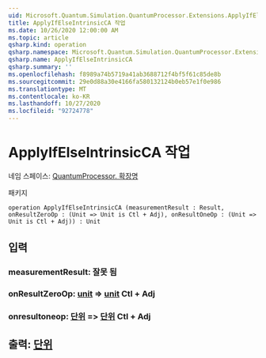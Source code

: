 ```yaml
---
uid: Microsoft.Quantum.Simulation.QuantumProcessor.Extensions.ApplyIfElseIntrinsicCA
title: ApplyIfElseIntrinsicCA 작업
ms.date: 10/26/2020 12:00:00 AM
ms.topic: article
qsharp.kind: operation
qsharp.namespace: Microsoft.Quantum.Simulation.QuantumProcessor.Extensions
qsharp.name: ApplyIfElseIntrinsicCA
qsharp.summary: ''
ms.openlocfilehash: f8989a74b5719a41ab3688712f4bf5f61c85de8b
ms.sourcegitcommit: 29e0d88a30e4166fa580132124b0eb57e1f0e986
ms.translationtype: MT
ms.contentlocale: ko-KR
ms.lasthandoff: 10/27/2020
ms.locfileid: "92724778"
---
```

# <a name="applyifelseintrinsicca-operation"></a>ApplyIfElseIntrinsicCA 작업

네임 스페이스: [QuantumProcessor. 확장명](xref:Microsoft.Quantum.Simulation.QuantumProcessor.Extensions)

패키지 [](https://nuget.org/packages/)




```qsharp
operation ApplyIfElseIntrinsicCA (measurementResult : Result, onResultZeroOp : (Unit => Unit is Ctl + Adj), onResultOneOp : (Unit => Unit is Ctl + Adj)) : Unit
```


## <a name="input"></a>입력

### <a name="measurementresult--__invalidresult__"></a>measurementResult: __잘못 <Result> 됨__




### <a name="onresultzeroop--unit--unit-ctl--adj"></a>onResultZeroOp: [unit](xref:microsoft.quantum.lang-ref.unit) => [unit](xref:microsoft.quantum.lang-ref.unit) Ctl + Adj




### <a name="onresultoneop--unit--unit-ctl--adj"></a>onresultoneop: [단위](xref:microsoft.quantum.lang-ref.unit) => [단위](xref:microsoft.quantum.lang-ref.unit) Ctl + Adj





## <a name="output--unit"></a>출력: [단위](xref:microsoft.quantum.lang-ref.unit)

